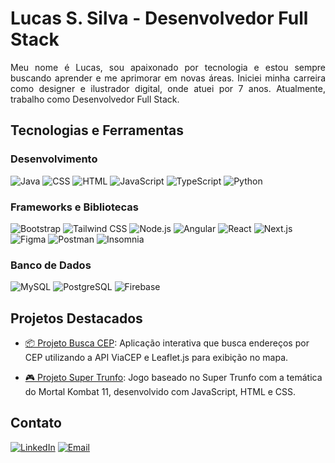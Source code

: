 # Lucas S. Silva - Desenvolvedor Full Stack

<p style="text-align: justify">
Meu nome é Lucas, sou apaixonado por tecnologia e estou sempre buscando aprender e me aprimorar em novas áreas. Iniciei minha carreira como designer e ilustrador digital, onde atuei por 7 anos. Atualmente, trabalho como Desenvolvedor Full Stack.
</p>

## Tecnologias e Ferramentas


### Desenvolvimento

![Java](https://img.shields.io/badge/-Java-007396?style=flat-square&logo=java&logoColor=white)
![CSS](https://img.shields.io/badge/-CSS-1572B6?style=flat-square&logo=css3&logoColor=white)
![HTML](https://img.shields.io/badge/-HTML-E34F26?style=flat-square&logo=html5&logoColor=white)
![JavaScript](https://img.shields.io/badge/-JavaScript-F7DF1E?style=flat-square&logo=javascript&logoColor=black)
![TypeScript](https://img.shields.io/badge/-TypeScript-007ACC?style=flat-square&logo=typescript&logoColor=white)
![Python](https://img.shields.io/badge/-Python-3776AB?style=flat-square&logo=python&logoColor=white)


### Frameworks e Bibliotecas

![Bootstrap](https://img.shields.io/badge/-Bootstrap-7952B3?style=flat-square&logo=bootstrap&logoColor=white)
![Tailwind CSS](https://img.shields.io/badge/-Tailwind_CSS-38B2AC?style=flat-square&logo=tailwind-css&logoColor=white)
![Node.js](https://img.shields.io/badge/-Node.js-339933?style=flat-square&logo=node.js&logoColor=white)
![Angular](https://img.shields.io/badge/-Angular-DD0031?style=flat-square&logo=angular&logoColor=white)
![React](https://img.shields.io/badge/-React-61DAFB?style=flat-square&logo=react&logoColor=black)
![Next.js](https://img.shields.io/badge/-Next.js-000000?style=flat-square&logo=next.js&logoColor=white)
![Figma](https://img.shields.io/badge/-Figma-F24E1E?style=flat-square&logo=figma&logoColor=white)
![Postman](https://img.shields.io/badge/-Postman-FF6C37?style=flat-square&logo=postman&logoColor=white)
![Insomnia](https://img.shields.io/badge/-Insomnia-4000BF?style=flat-square&logo=insomnia&logoColor=white)

### Banco de Dados

![MySQL](https://img.shields.io/badge/-MySQL-4479A1?style=flat-square&logo=mysql&logoColor=white)
![PostgreSQL](https://img.shields.io/badge/-PostgreSQL-336791?style=flat-square&logo=postgresql&logoColor=white)
![Firebase](https://img.shields.io/badge/-Firebase-FFCA28?style=flat-square&logo=firebase&logoColor=black)


## Projetos Destacados

- [📦 Projeto Busca CEP](https://by-scottlucas.github.io/react-busca-cep/): Aplicação interativa que busca endereços por CEP utilizando a API ViaCEP e Leaflet.js para exibição no mapa.

- [🎮 Projeto Super Trunfo](https://by-scottlucas.github.io/js-super-trunfo/): Jogo baseado no Super Trunfo com a temática do Mortal Kombat 11, desenvolvido com JavaScript, HTML e CSS.

## Contato

[![LinkedIn](https://img.shields.io/badge/LinkedIn-0077B5?style=for-the-badge&logo=linkedin&logoColor=white)](https://www.linkedin.com/in/bylucasss/)
[![Email](https://img.shields.io/badge/Email-D14836?style=for-the-badge&logo=gmail&logoColor=white)](mailto:lucasluke307@gmail.com)
